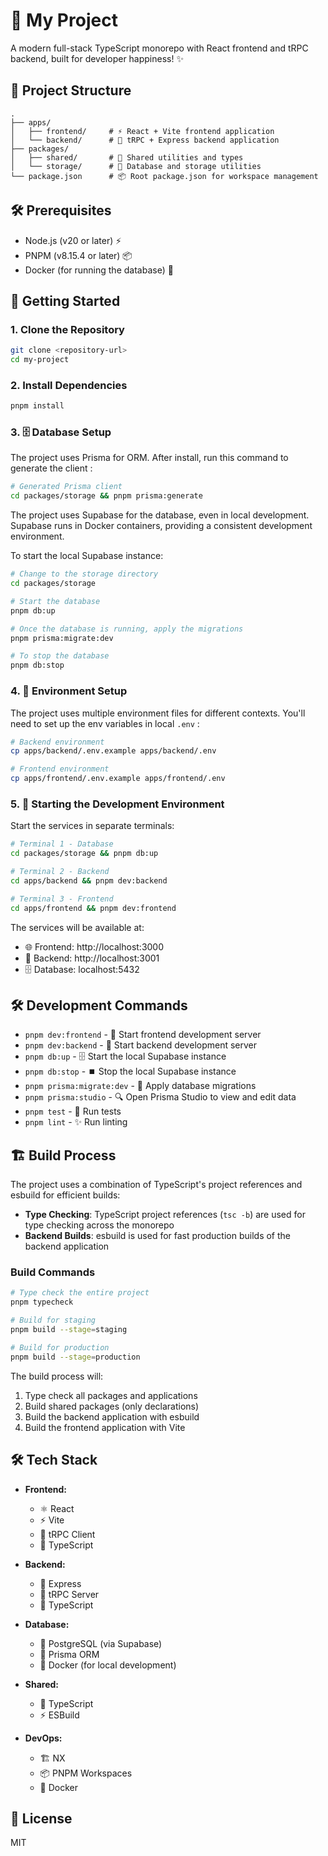 # 🚀 My Project

A modern full-stack TypeScript monorepo with React frontend and tRPC backend, built for developer happiness! ✨

## 📁 Project Structure

```
.
├── apps/
│   ├── frontend/     # ⚡️ React + Vite frontend application
│   └── backend/      # 🔧 tRPC + Express backend application
├── packages/
│   ├── shared/       # 🤝 Shared utilities and types
│   └── storage/      # 💾 Database and storage utilities
└── package.json      # 📦 Root package.json for workspace management
```

## 🛠️ Prerequisites

- Node.js (v20 or later) ⚡️
- PNPM (v8.15.4 or later) 📦
- Docker (for running the database) 🐳

## 🚀 Getting Started

### 1. Clone the Repository

```bash
git clone <repository-url>
cd my-project
```

### 2. Install Dependencies

```bash
pnpm install
```

### 3. 🗄️ Database Setup

The project uses Prisma for ORM. After install, run this command to generate the client :

```bash
# Generated Prisma client
cd packages/storage && pnpm prisma:generate
```

The project uses Supabase for the database, even in local development. Supabase runs in Docker containers, providing a consistent development environment.

To start the local Supabase instance:

```bash
# Change to the storage directory
cd packages/storage

# Start the database
pnpm db:up

# Once the database is running, apply the migrations
pnpm prisma:migrate:dev

# To stop the database
pnpm db:stop
```

### 4. 🔐 Environment Setup

The project uses multiple environment files for different contexts. You'll need to set up the env variables in local `.env` :

```bash
# Backend environment
cp apps/backend/.env.example apps/backend/.env

# Frontend environment
cp apps/frontend/.env.example apps/frontend/.env
```

### 5. 🚀 Starting the Development Environment

Start the services in separate terminals:

```bash
# Terminal 1 - Database
cd packages/storage && pnpm db:up

# Terminal 2 - Backend
cd apps/backend && pnpm dev:backend

# Terminal 3 - Frontend
cd apps/frontend && pnpm dev:frontend
```

The services will be available at:

- 🌐 Frontend: http://localhost:3000
- 🔧 Backend: http://localhost:3001
- 🗄️ Database: localhost:5432

## 🛠️ Development Commands

- `pnpm dev:frontend` - 🚀 Start frontend development server
- `pnpm dev:backend` - 🔧 Start backend development server
- `pnpm db:up` - 🗄️ Start the local Supabase instance
- `pnpm db:stop` - ⏹️ Stop the local Supabase instance
- `pnpm prisma:migrate:dev` - 📝 Apply database migrations
- `pnpm prisma:studio` - 🔍 Open Prisma Studio to view and edit data
- `pnpm test` - 🧪 Run tests
- `pnpm lint` - ✨ Run linting

## 🏗️ Build Process

The project uses a combination of TypeScript's project references and esbuild for efficient builds:

- **Type Checking**: TypeScript project references (`tsc -b`) are used for type checking across the monorepo
- **Backend Builds**: esbuild is used for fast production builds of the backend application

### Build Commands

```bash
# Type check the entire project
pnpm typecheck

# Build for staging
pnpm build --stage=staging

# Build for production
pnpm build --stage=production
```

The build process will:

1. Type check all packages and applications
2. Build shared packages (only declarations)
3. Build the backend application with esbuild
4. Build the frontend application with Vite

## 🛠️ Tech Stack

- **Frontend:**

  - ⚛️ React
  - ⚡️ Vite
  - 🔄 tRPC Client
  - 📘 TypeScript

- **Backend:**

  - 🚂 Express
  - 🔄 tRPC Server
  - 📘 TypeScript

- **Database:**

  - 🐘 PostgreSQL (via Supabase)
  - 🔄 Prisma ORM
  - 🐳 Docker (for local development)

- **Shared:**

  - 📘 TypeScript
  - ⚡️ ESBuild

- **DevOps:**
  - 🏗️ NX
  - 📦 PNPM Workspaces
  - 🐳 Docker

## 📄 License

MIT
